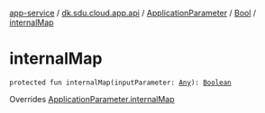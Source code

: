 [app-service](../../../index.md) / [dk.sdu.cloud.app.api](../../index.md) / [ApplicationParameter](../index.md) / [Bool](index.md) / [internalMap](./internal-map.md)

# internalMap

`protected fun internalMap(inputParameter: `[`Any`](https://kotlinlang.org/api/latest/jvm/stdlib/kotlin/-any/index.html)`): `[`Boolean`](https://kotlinlang.org/api/latest/jvm/stdlib/kotlin/-boolean/index.html)

Overrides [ApplicationParameter.internalMap](../internal-map.md)


